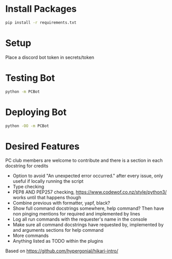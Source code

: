# Install Packages
```sh
pip install -r requirements.txt
```

# Setup
Place a discord bot token in secrets/token

# Testing Bot
```sh
python -m PCBot
```

# Deploying Bot
```sh
python -OO -m PCBot
```

# Desired Features
PC club members are welcome to contribute and there is a section in each docstring for credits
* Option to avoid "An unexpected error occurred." after every issue, only useful if locally running the script
* Type checking
* PEP8 AND PEP257 checking, https://www.codewof.co.nz/style/python3/ works until that happens though
* Combine previous with formatter, yapf, black?
* Show full command docstrings somewhere, help command? Then have non pinging mentions for required and implemented by lines
* Log all run commands with the requester's name in the console
* Make sure all command docstrings have requested by, implemented by and arguments sections for help command
* More commands
* Anything listed as TODO within the plugins


Based on https://github.com/hypergonial/hikari-intro/